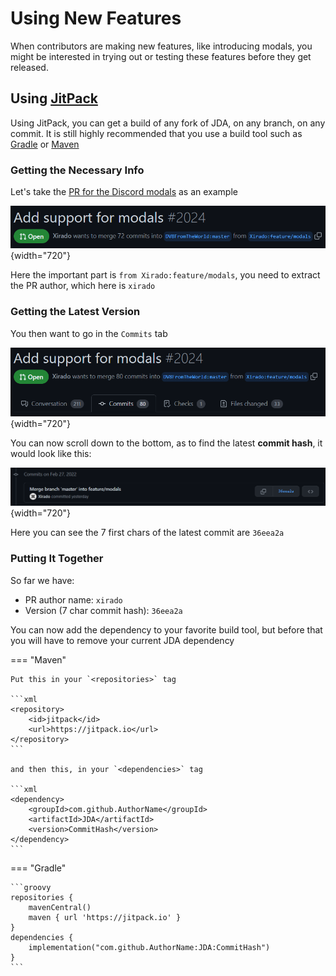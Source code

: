 # Using New Features

When contributors are making new features, like introducing modals, 
you might be interested in trying out or testing these features before they get released.

## Using [JitPack](https://jitpack.io)

Using JitPack, you can get a build of any fork of JDA, on any branch, on any commit.
It is still highly recommended that you use a build tool such as [Gradle](https://gradle.org) or [Maven](https://maven.apache.org)

### Getting the Necessary Info

Let's take the [PR for the Discord modals](https://github.com/DV8FromTheWorld/JDA/pull/2024) as an example

![img.png](../assets/images/github_pr.png){width="720"}

Here the important part is `from Xirado:feature/modals`, you need to extract the PR author, which here is `xirado`

### Getting the Latest Version

You then want to go in the `Commits` tab

![img.png](../assets/images/github_pr_commits_tab.png){width="720"}

You can now scroll down to the bottom, as to find the latest **commit hash**, it would look like this:

![img.png](../assets/images/github_pr_latest_commit.png){width="720"}

Here you can see the 7 first chars of the latest commit are `36eea2a`

### Putting It Together

So far we have:

* PR author name: `xirado`
* Version (7 char commit hash): `36eea2a`

You can now add the dependency to your favorite build tool, but before that you will have to remove your current JDA dependency

=== "Maven"

    Put this in your `<repositories>` tag    

    ```xml
    <repository>
        <id>jitpack</id>
        <url>https://jitpack.io</url>
    </repository>
    ```

    and then this, in your `<dependencies>` tag

    ```xml
    <dependency>
        <groupId>com.github.AuthorName</groupId>
        <artifactId>JDA</artifactId>
        <version>CommitHash</version>
    </dependency>
    ```

=== "Gradle"
    
    ```groovy
    repositories {
        mavenCentral()
        maven { url 'https://jitpack.io' }
    }
    dependencies {
        implementation("com.github.AuthorName:JDA:CommitHash")
    }
    ```